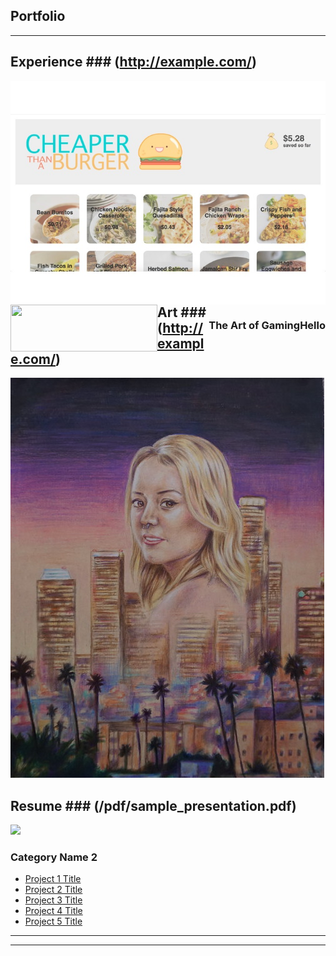 ## Portfolio
---

## Experience ### (http://example.com/)

<img src="images/cheaper_than_a_burger.jpg?raw=true" style="float:left;"/>
<h3 style="float:right;">Hello</h3>

<body>
<img src="website_art.png" height= "75" width="235" style="float:left;"/>
<h3 style="float:right;">The Art of Gaming</h3>
</body>

## Art ### (http://example.com/)
<img src="images/elissa.jpg?raw=true"/>


## Resume ### (/pdf/sample_presentation.pdf)
<img src="images/dummy_thumbnail.jpg?raw=true"/>


### Category Name 2

- [Project 1 Title](http://example.com/)
- [Project 2 Title](http://example.com/)
- [Project 3 Title](http://example.com/)
- [Project 4 Title](http://example.com/)
- [Project 5 Title](http://example.com/)

---

---

